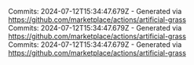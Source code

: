 Commits: 2024-07-12T15:34:47.679Z - Generated via https://github.com/marketplace/actions/artificial-grass
<br>
Commits: 2024-07-12T15:34:47.679Z - Generated via https://github.com/marketplace/actions/artificial-grass
<br>
Commits: 2024-07-12T15:34:47.679Z - Generated via https://github.com/marketplace/actions/artificial-grass
<br>
